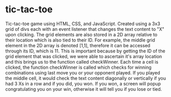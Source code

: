# tic-tac-toe

Tic-tac-toe game using HTML, CSS, and JavaScript. Created using a 3x3 grid of divs each with an event listener that changes the text content to "X" upon clicking. The grid elements are also stored in a 2D array relative to their location which is also tied to their ID. For example, the middle grid element in the 2D array is denoted [1,1], therefore it can be accessed through its ID, which is 11. This is important because by getting the ID of the grid element that was clicked, we were able to ascertain it's array location and this brings us to the function called checkWinner. Each time a cell is clicked, the function checkWinner is called which checks for winning combinations using last move you or your opponent played. If you played the middle cell, it would check the text content diagonally or vertically if you had 3 Xs in a row and if you did, you won. If you won, a screen will popup congratulating you on your win, otherwise it will tell you if you lose or tied.
